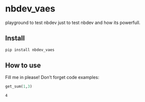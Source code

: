 nbdev_vaes
================

<!-- WARNING: THIS FILE WAS AUTOGENERATED! DO NOT EDIT! -->

playground to test nbdev just to test nbdev and how its powerfull.

## Install

``` sh
pip install nbdev_vaes
```

## How to use

Fill me in please! Don’t forget code examples:

``` python
get_sum(1,3)
```

    4
